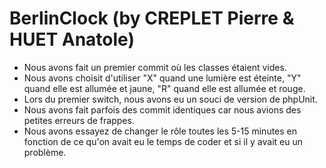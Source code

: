 # BerlinClock (by CREPLET Pierre & HUET Anatole)

* Nous avons fait un premier commit où les classes étaient vides.
* Nous avons choisit d'utiliser "X" quand une lumière est éteinte, "Y" quand elle est allumée et jaune, "R" quand elle est allumée et rouge.
* Lors du premier switch, nous avons eu un souci de version de phpUnit.
* Nous avons fait parfois des commit identiques car nous avions des petites erreurs de frappes.
* Nous avons essayez de changer le rôle toutes les 5-15 minutes en fonction de ce qu'on avait eu le temps de coder et si il y avait eu un problème.

